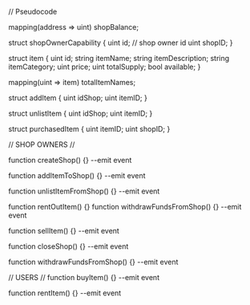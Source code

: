 // Pseudocode

mapping(address => uint) shopBalance;

struct shopOwnerCapability {
    uint id; // shop owner id
    uint shopID;
}

struct item {
    uint id;
    string itemName;
    string itemDescription;
    string itemCategory;
    uint price;
    uint totalSupply;
    bool available;
}

mapping(uint => item) totalItemNames;

struct addItem {
    uint idShop;
    uint itemID;
}

struct unlistItem {
    uint idShop;
    uint itemID;
}

struct purchasedItem {
    uint itemID;
    uint shopID;
}

// SHOP OWNERS //

function createShop() {}
--emit event

function addItemToShop() {}
--emit event

function unlistItemFromShop() {}
--emit event

function rentOutItem() {}
function withdrawFundsFromShop() {}
--emit event

function sellItem() {}
--emit event

function closeShop() {}
--emit event

function withdrawFundsFromShop() {}
--emit event


// USERS //
function buyItem() {}
--emit event

function rentItem() {}
--emit event
  